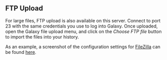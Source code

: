 FTP Upload
----------

For large files, FTP upload is also available on this server. Connect to port 23 with the same credentials you use to log into Galaxy. Once uploaded, open the Galaxy file upload menu, and click on the *Choose FTP file* button to import the files into your history.

As an example, a screenshot of the configuration settings for [FileZilla](https://filezilla-project.org) can be found [here](https://bioinf-galaxian.erasmusmc.nl/galaxy/static/photos/filezilla-ftp.jpg).

